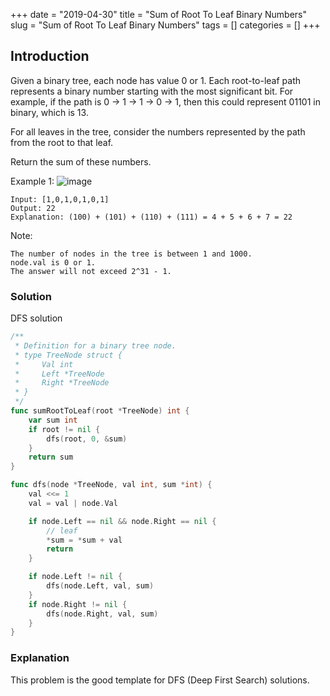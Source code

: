 +++
date = "2019-04-30"
title = "Sum of Root To Leaf Binary Numbers"
slug = "Sum of Root To Leaf Binary Numbers"
tags = []
categories = []
+++

## Introduction


Given a binary tree, each node has value 0 or 1.  Each root-to-leaf path represents a binary number starting with the most significant bit.  For example, if the path is 0 -> 1 -> 1 -> 0 -> 1, then this could represent 01101 in binary, which is 13.

For all leaves in the tree, consider the numbers represented by the path from the root to that leaf.

Return the sum of these numbers.


Example 1:
![image](/images/sum-of-root-to-leaf-binary-numbers/1.png)


```
Input: [1,0,1,0,1,0,1]
Output: 22
Explanation: (100) + (101) + (110) + (111) = 4 + 5 + 6 + 7 = 22
```

Note:
```
The number of nodes in the tree is between 1 and 1000.
node.val is 0 or 1.
The answer will not exceed 2^31 - 1.
```

### Solution

DFS solution
``` go
/**
 * Definition for a binary tree node.
 * type TreeNode struct {
 *     Val int
 *     Left *TreeNode
 *     Right *TreeNode
 * }
 */
func sumRootToLeaf(root *TreeNode) int {
    var sum int
    if root != nil {
        dfs(root, 0, &sum)
    }
    return sum
}

func dfs(node *TreeNode, val int, sum *int) {
    val <<= 1
    val = val | node.Val

    if node.Left == nil && node.Right == nil {
        // leaf
        *sum = *sum + val
        return
    }

    if node.Left != nil {
        dfs(node.Left, val, sum)
    }
    if node.Right != nil {
        dfs(node.Right, val, sum)
    }
}
```

### Explanation

This problem is the good template for DFS (Deep First Search) solutions.
